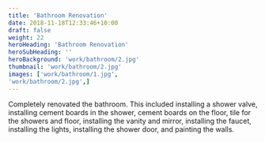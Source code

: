 ```yaml
---
title: 'Bathroom Renovation'
date: 2018-11-18T12:33:46+10:00
draft: false
weight: 22
heroHeading: 'Bathroom Renovation'
heroSubHeading: ''
heroBackground: 'work/bathroom/2.jpg'
thumbnail: 'work/bathroom/2.jpg'
images: ['work/bathroom/1.jpg', 
'work/bathroom/2.jpg',]
---
```


Completely renovated the bathroom. This included installing a shower valve, installing cement boards in the shower, cement boards on the floor, tile for the showers and floor, installing the vanity and mirror, installing the faucet, installing the lights, installing the shower door, and painting the walls.                                  
